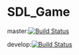 # SDL_Game

master:[![Build Status](https://travis-ci.org/katsuobushiFPGA/SDL_game.svg?branch=master)](https://travis-ci.org/katsuobushiFPGA/SDL_game)

develop:[![Build Status](https://travis-ci.org/katsuobushiFPGA/SDL_game.svg?branch=develop)](https://travis-ci.org/katsuobushiFPGA/SDL_game)
